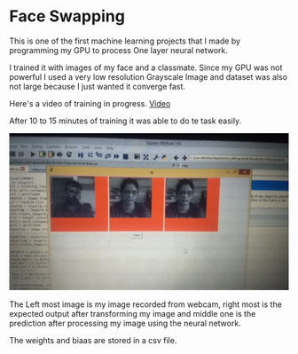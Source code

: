 # Face Swapping

This is one of the first machine learning projects that I made by programming my GPU to process One layer neural network.

I trained it with images of my face and a classmate. Since my GPU was not powerful I used a very low resolution Grayscale Image and
dataset was also not large because I just wanted it converge fast.


Here's a video of training in progress.
[Video](https://github.com/MedhaviMonish/FaceSwapping/blob/master/Image-Video/face%20changing.mp4)



After 10 to 15 minutes of training it was able to do te task easily. 

<img src="https://github.com/MedhaviMonish/FaceSwapping/blob/master/Image-Video/Face%20changing%20result.jpeg" alt="Result" width="800"/>

The Left most image is my image recorded from webcam, right most is the expected output after transforming my image and middle one is the
prediction after processing my image using the neural network.

The weights and biaas are stored in a csv file. 
